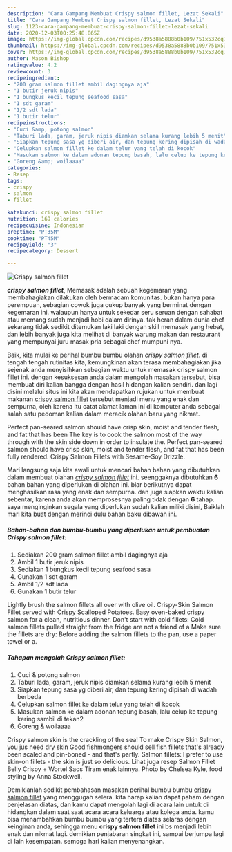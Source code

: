 ```yaml
---
description: "Cara Gampang Membuat Crispy salmon fillet, Lezat Sekali"
title: "Cara Gampang Membuat Crispy salmon fillet, Lezat Sekali"
slug: 1123-cara-gampang-membuat-crispy-salmon-fillet-lezat-sekali
date: 2020-12-03T00:25:48.865Z
image: https://img-global.cpcdn.com/recipes/d9538a5888b0b109/751x532cq70/crispy-salmon-fillet-foto-resep-utama.jpg
thumbnail: https://img-global.cpcdn.com/recipes/d9538a5888b0b109/751x532cq70/crispy-salmon-fillet-foto-resep-utama.jpg
cover: https://img-global.cpcdn.com/recipes/d9538a5888b0b109/751x532cq70/crispy-salmon-fillet-foto-resep-utama.jpg
author: Mason Bishop
ratingvalue: 4.2
reviewcount: 3
recipeingredient:
- "200 gram salmon fillet ambil dagingnya aja"
- "1 butir jeruk nipis"
- "1 bungkus kecil tepung seafood sasa"
- "1 sdt garam"
- "1/2 sdt lada"
- "1 butir telur"
recipeinstructions:
- "Cuci &amp; potong salmon"
- "Taburi lada, garam, jeruk nipis diamkan selama kurang lebih 5 menit"
- "Siapkan tepung sasa yg diberi air, dan tepung kering dipisah di wadah berbeda"
- "Celupkan salmon fillet ke dalam telur yang telah di kocok"
- "Masukan salmon ke dalam adonan tepung basah, lalu celup ke tepung kering sambil di tekan2"
- "Goreng &amp; woilaaaa"
categories:
- Resep
tags:
- crispy
- salmon
- fillet

katakunci: crispy salmon fillet 
nutrition: 169 calories
recipecuisine: Indonesian
preptime: "PT35M"
cooktime: "PT45M"
recipeyield: "3"
recipecategory: Dessert

---
```



![Crispy salmon fillet](https://img-global.cpcdn.com/recipes/d9538a5888b0b109/751x532cq70/crispy-salmon-fillet-foto-resep-utama.jpg)

<b><i>crispy salmon fillet</i></b>, Memasak adalah sebuah kegemaran yang membahagiakan dilakukan oleh bermacam komunitas. bukan hanya para perempuan, sebagian cowok juga cukup banyak yang berminat dengan kegemaran ini. walaupun hanya untuk sekedar seru seruan dengan sahabat atau memang sudah menjadi hobi dalam dirinya. tak heran dalam dunia chef sekarang tidak sedikit ditemukan laki laki dengan skill memasak yang hebat, dan lebih banyak juga kita melihat di banyak warung makan dan restaurant yang mempunyai juru masak pria sebagai chef mumpuni nya.

Baik, kita mulai ke perihal bumbu bumbu olahan <i>crispy salmon fillet</i>. di tengah tengah rutinitas kita, kemungkinan akan terasa membahagiakan jika sejenak anda menyisihkan sebagian waktu untuk memasak crispy salmon fillet ini. dengan kesuksesan anda dalam mengolah masakan tersebut, bisa membuat diri kalian bangga dengan hasil hidangan kalian sendiri. dan lagi disini melalui situs ini kita akan mendapatkan rujukan untuk membuat makanan <u>crispy salmon fillet</u> tersebut menjadi menu yang enak dan sempurna, oleh karena itu catat alamat laman ini di komputer anda sebagai salah satu pedoman kalian dalam meracik olahan baru yang nikmat.

Perfect pan-seared salmon should have crisp skin, moist and tender flesh, and fat that has been The key is to cook the salmon most of the way through with the skin side down in order to insulate the. Perfect pan-seared salmon should have crisp skin, moist and tender flesh, and fat that has been fully rendered. Crispy Salmon Fillets with Sesame-Soy Drizzle.


Mari langsung saja kita awali untuk mencari bahan bahan yang dibutuhkan dalam membuat olahan <u><i>crispy salmon fillet</i></u> ini. seenggaknya dibutuhkan <b>6</b> bahan bahan yang diperlukan di olahan ini. biar berikutnya dapat menghasilkan rasa yang enak dan sempurna. dan juga siapkan waktu kalian sebentar, karena anda akan memprosesnya paling tidak dengan <b>6</b> tahap. saya menginginkan segala yang diperlukan sudah kalian miliki disini, Baiklah mari kita buat dengan merinci dulu bahan baku dibawah ini.

<!--inarticleads1-->

##### Bahan-bahan dan bumbu-bumbu yang diperlukan untuk pembuatan Crispy salmon fillet:

1. Sediakan 200 gram salmon fillet ambil dagingnya aja
1. Ambil 1 butir jeruk nipis
1. Sediakan 1 bungkus kecil tepung seafood sasa
1. Gunakan 1 sdt garam
1. Ambil 1/2 sdt lada
1. Gunakan 1 butir telur


Lightly brush the salmon fillets all over with olive oil. Crispy-Skin Salmon Fillet served with Crispy Scalloped Potatoes. Easy oven-baked crispy salmon for a clean, nutritious dinner. Don&#39;t start with cold fillets: Cold salmon fillets pulled straight from the fridge are not a friend of a Make sure the fillets are dry: Before adding the salmon fillets to the pan, use a paper towel or a. 

<!--inarticleads2-->

##### Tahapan mengolah Crispy salmon fillet:

1. Cuci &amp; potong salmon
1. Taburi lada, garam, jeruk nipis diamkan selama kurang lebih 5 menit
1. Siapkan tepung sasa yg diberi air, dan tepung kering dipisah di wadah berbeda
1. Celupkan salmon fillet ke dalam telur yang telah di kocok
1. Masukan salmon ke dalam adonan tepung basah, lalu celup ke tepung kering sambil di tekan2
1. Goreng &amp; woilaaaa


Crispy salmon skin is the crackling of the sea! To make Crispy Skin Salmon, you jus need dry skin Good fishmongers should sell fish fillets that&#39;s already been scaled and pin-boned - and that&#39;s partly. Salmon fillets: I prefer to use skin-on fillets - the skin is just so delicious. Lihat juga resep Salmon Fillet Belly Crispy + Wortel Saos Tiram enak lainnya. Photo by Chelsea Kyle, food styling by Anna Stockwell. 

Demikianlah sedikit pembahasan masakan perihal bumbu bumbu <u>crispy salmon fillet</u> yang menggugah selera. kita harap kalian dapat paham dengan penjelasan diatas, dan kamu dapat mengolah lagi di acara lain untuk di hidangkan dalam saat saat acara acara keluarga atau kolega anda. kamu bisa menambahkan bumbu bumbu yang tertera diatas selaras dengan keinginan anda, sehingga menu <b>crispy salmon fillet</b> ini bs menjadi lebih enak dan nikmat lagi. demikian penjabaran singkat ini, sampai berjumpa lagi di lain kesempatan. semoga hari kalian menyenangkan.
